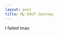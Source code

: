 ```yaml
---
layout: post
title: My OSCP Journey
---
```


I failed lmao

<!-- Fucking fuck I only rooted the bof machine like shit I don't even know what I did wrong or what I need to improve on how the hell do I go forward from here -->
<!-- tfw it wasn't just impostor syndrome PepeHands -->
<!-- impostor syndrome. amogus -->
